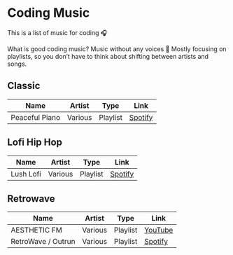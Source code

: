 # Coding Music

This is a list of music for coding 🎧 

What is good coding music? Music without any voices 🎤 Mostly focusing on playlists, so you don’t have to think about shifting between artists and songs.

## Classic

| Name           | Artist  | Type     | Link                      |
|----------------|---------|----------|---------------------------|
| Peaceful Piano | Various | Playlist | [Spotify][peaceful-piano] |

[peaceful-piano]: https://open.spotify.com/user/spotify/playlist/37i9dQZF1DX4sWSpwq3LiO?si=2CrSEIzpQu-bKQKdEUxdaA 

## Lofi Hip Hop

| Name      | Artist  | Type     | Link                 |
|-----------|---------|----------|----------------------|
| Lush Lofi | Various | Playlist | [Spotify][lush-lofi] |

[lush-lofi]: https://open.spotify.com/user/spotify/playlist/37i9dQZF1DXc8kgYqQLMfH?si=bvFe73N9Tv6I4cchw7Z4nA

## Retrowave

| Name               | Artist  | Type     | Link                        |
|--------------------|---------|----------|-----------------------------|
| AESTHETIC FM       | Various | Playlist | [YouTube][aesthetic-fm]     |
| RetroWave / Outrun | Various | Playlist | [Spotify][retrowave-outrun] |

[aesthetic-fm]: https://www.youtube.com/watch?v=MKx71DQ7giE
[retrowave-outrun]: https://open.spotify.com/user/spotify/playlist/37i9dQZF1DXdLEN7aqioXM?si=8qhLGy5rQSuAhQ3cgSFnwg 
